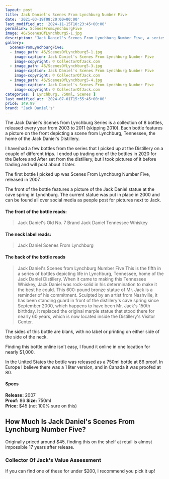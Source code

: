 ```yaml
---
layout: post
title: Jack Daniel's Scenes From Lynchburg Number Five
date: '2021-03-19T08:20:00+00:00'
last_modified_at: '2024-11-15T10:23:45+00:00'
permalink: ScenesFromLynchburgFive
image: 46/ScenesOfLynchburg5-1.jpg
description: "Jack Daniel's Scenes From Lynchburg Number Five, a series of bottles released with images from around Lynchburg Tennessee."
gallery:
  ScenesFromLynchburgFive:
  - image_path: 46/ScenesOfLynchburg5-1.jpg
    image-caption: Jack Daniel's Scenes From Lynchburg Number Five
    image-copyright: © CollectorOfJack.com
  - image_path: 46/ScenesOfLynchburg5-3.jpg
    image-caption: Jack Daniel's Scenes From Lynchburg Number Five
    image-copyright: © CollectorOfJack.com
  - image_path: 46/ScenesOfLynchburg5-4.jpg
    image-caption: Jack Daniel's Scenes From Lynchburg Number Five
    image-copyright: © CollectorOfJack.com
categories: [ Lynchburg, 750ml, Scenes ]
last_modified_at: '2024-07-01T15:55:45+00:00'
price: 149.99
brand: "Jack Daniel's"
---
```


The Jack Daniel's Scenes from Lynchburg Series is a collection of 8 bottles, released every year from 2003 to 2011 (skipping 2010). Each bottle features a picture on the front depicting a scene from Lynchburg, Tennessee, the home of the Jack Daniel's Distillery.

I have/had a few bottles from the series that I picked up at the Distillery on a couple of different trips. I ended up trading one of the bottles in 2020 for the Before and After set from the distillery, but I took pictures of it before trading and will post about it later.

The first bottle I picked up was Scenes From Lynchburg Number Five, released in 2007. 

The front of the bottle features a picture of the Jack Daniel statue at the cave spring in Lynchburg. The current statue was put in place in 2000 and can be found all over social media as people post for pictures next to Jack.

#### The front of the bottle reads:

> Jack Daniel's
> Old No. 7 Brand
> Jack Daniel Tennessee Whiskey

#### The neck label reads: 

> Jack Daniel Scenes From Lynchburg

#### The back of the bottle reads

> Jack Daniel's
> Scenes from Lynchburg Number Five
> This is the fifth in a series of bottles depicting life in Lynchburg, Tennessee, home of the Jack Daniel Distillery. When it came to making this Tennessee Whiskey, Jack Daniel was rock-solid in his determination to make it the best he could. This 600-pound bronze statue of Mr. Jack is a reminder of his commitment. Sculpted by an artist from Nashville, it has been standing guard in front of the distillery's cave spring since September 2000, which happens to have been Mr. Jack's 150th birthday. It replaced the original marple statue that stood there for nearly 60 years, which is now located inside the Distillery's Visitor Center.

The sides of this bottle are blank, with no label or printing on either side of the side of the neck. 

Finding this bottle online isn't easy, I found it online in one location for nearly $1,000. 

In the United States the bottle was released as a 750ml bottle at 86 proof. In Europe I believe there was a 1 liter version, and in Canada it was proofed at 80.


#### Specs

**Release:** 2007  
**Proof:** 86
**Size:** 750ml  
**Price:** $45 (not 100% sure on this)


## How Much Is Jack Daniel's Scenes From Lynchburg Number Five?
Originally priced around $45, finding this on the shelf at retail is almost impossible 17 years after release.
 
### Collector Of Jack's Value Assessment
If you can find one of these for under $200, I recommend you pick it up!
